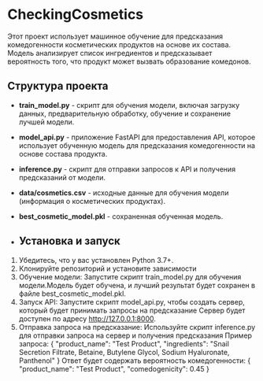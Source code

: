 # CheckingCosmetics
Этот проект использует машинное обучение для предсказания комедогенности косметических продуктов на основе их состава. Модель анализирует список ингредиентов и предсказывает вероятность того, что продукт может вызвать образование комедонов.

## Структура проекта

- **train_model.py** - скрипт для обучения модели, включая загрузку данных, предварительную обработку, обучение и сохранение лучшей модели.
- **model_api.py** - приложение FastAPI для предоставления API, которое использует обученную модель для предсказания комедогенности на основе состава продукта.
- **inference.py** - скрипт для отправки запросов к API и получения предсказаний от модели.
- **data/cosmetics.csv** - исходные данные для обучения модели (информация о косметических продуктах).
- **best_cosmetic_model.pkl** - сохраненная обученная модель.

- ## Установка и запуск

1. Убедитесь, что у вас установлен Python 3.7+.
2. Клонируйте репозиторий и установите зависимости
3. Обучение модели:
Запустите скрипт train_model.py для обучения модели.Модель будет обучена, и лучший результат будет сохранен в файле best_cosmetic_model.pkl.
4. Запуск API:
Запустите скрипт model_api.py, чтобы создать сервер, который будет принимать запросы на предсказание
Сервер будет доступен по адресу http://127.0.0.1:8000.
5. Отправка запроса на предсказание:
Используйте скрипт inference.py для отправки запроса на сервер и получения предсказания
Пример запроса:
{
  "product_name": "Test Product",
  "ingredients": "Snail Secretion Filtrate, Betaine, Butylene Glycol, Sodium Hyaluronate, Panthenol"
}
Ответ будет содержать вероятность комедогенности:
{
  "product_name": "Test Product",
  "comedogenicity": 0.45
}
